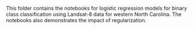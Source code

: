 This folder contains the notebooks for logistic regression models for binary class classification using Landsat-8 data for western North Carolina. The notebooks also demonstrates the impact of regularization.
